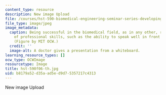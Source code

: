 ```yaml
---
content_type: resource
description: New image Upload
file: /courses/hst-590-biomedical-engineering-seminar-series-developing-professional-skills-fall-2006/b8179a52d35aad5ed9d75357217c4313_hst-590f06-th.jpg
file_type: image/jpeg
image_metadata:
  caption: Being successful in the biomedical field, as in any other, requires a variety
    of professional skills, such as the ability to speak well in front of an audience.
    (Figure by MIT OCW.)
  credit: ''
  image-alt: A doctor gives a presentation from a whiteboard.
learning_resource_types: []
ocw_type: OCWImage
resourcetype: Image
title: hst-590f06-th.jpg
uid: b8179a52-d35a-ad5e-d9d7-5357217c4313
---
```

New image Upload

